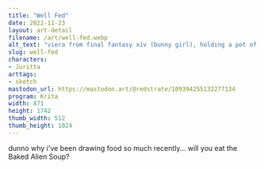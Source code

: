 ```yaml
---
title: "Well Fed"
date: 2022-11-23
layout: art-detail
filename: /art/well-fed.webp
alt_text: "viera from final fantasy xiv (bunny girl), holding a pot of baked alien soup. making eye contact to you, for approval?"
slug: well-fed
characters:
- Juritta
arttags:
- sketch
mastodon_url: https://mastodon.art/@redstrate/109394255132277134
program: Krita
width: 871
height: 1742
thumb_width: 512
thumb_height: 1024
---
```

dunno why i've been drawing food so much recently... will you eat the Baked Alien Soup?
